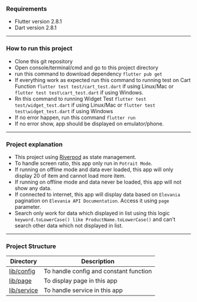 ###  Requirements
- Flutter version 2.8.1
- Dart version 2.8.1
___
### How to run this project
- Clone this git repository
- Open console/terminal/cmd and go to this project directory
- run this command to download dependency `flutter pub get`
- If everything work as expected run this command to running test on Cart Function `flutter test test/cart_test.dart` if using Linux/Mac or `flutter test test\cart_test.dart` if using Windows.
- Rn this command to running Widget Test `flutter test test/widget_test.dart` if using Linux/Mac or `flutter test test\widget_test.dart` if using Windows
- If no error happen, run this command `flutter run`
- If no error show, app should be displayed on emulator/phone.
___
### Project explanation
- This project using [Riverpod](https://riverpod.dev/) as state management.
- To handle screen ratio, this app only run in `Potrait Mode`.
- If running on offline mode and data ever loaded, this app will only display 20 of item and cannot load more item.
- If running on offline mode and data never be loaded, this app will not show any data.
- If connected to internet, this app will display data based on `Elevania` pagination on `Elevania API Documentation`. Access it using `page` parameter.
- Search only work for data which displayed in list using this logic `keyword.toLowerCase() like ProductName.toLowerCase()` and can't search other data which not displayed in list.
___
### Project Structure
|Directory|Description|
|--|--|
| [lib/config](lib/config) | To handle config and constant function |
| [lib/page](lib/page) | To display page in this app |
| [lib/service](lib/service) | To handle service in this app |

